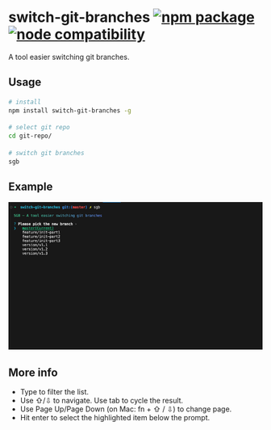 # switch-git-branches <a href="https://npmjs.com/package/switch-git-branches"><img src="https://badgen.net/npm/v/switch-git-branches" alt="npm package"></a> <a href="https://nodejs.org/en/about/previous-releases"><img src="https://img.shields.io/node/v/switch-git-branches" alt="node compatibility"></a>

A tool easier switching git branches.

## Usage
```sh
# install
npm install switch-git-branches -g

# select git repo
cd git-repo/

# switch git branches
sgb
```

## Example

<img src="./example.gif" alt="sgb example">


## More info

- Type to filter the list.
- Use ⇧/⇩ to navigate. Use tab to cycle the result.
- Use Page Up/Page Down (on Mac: fn + ⇧ / ⇩) to change page.
- Hit enter to select the highlighted item below the prompt.